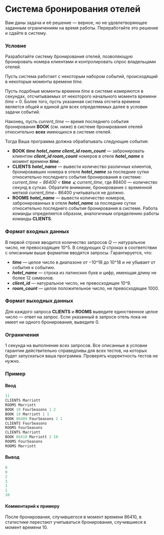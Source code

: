 # Система бронирования отелей

Вам даны задача и её решение — верное, но не удовлетворяющее заданным ограничениям на время работы. Переработайте это решение и сдайте в систему.

### Условие

Разработайте систему бронирования отелей, позволяющую бронировать номера клиентами и контролировать спрос владельцами отелей.

Пусть система работает с некоторым набором событий, происходящий в некоторые моменты времени *time*.

Пусть подобные моменты времени *time* в системе измеряются в секундах, отсчитываемых от некоторого начального момента времени *time* = 0. Более того, пусть указанная система отсчета времени является общей и единой для всех определяемых далее в условии задачи событий.

Наконец, пусть *current_time* — время последнего события бронирования **BOOK** (см. ниже) в системе бронирования отелей относительно **всех** имеющихся в системе отелей.

Тогда Ваша программа должна обрабатывать следующие события:

* **BOOK** ***time hotel_name client_id room_count*** — забронировать клиентом ***client_id room_count*** номеров в отеле ***hotel_name***  в момент времени ***time***.
* **CLIENTS** ***hotel_name*** — вывести количество различных клиентов, бронировавших номера в отеле ***hotel_name***  за последние сутки относительно последнего события бронирования в системе: *current_time − 86400 < **time** ⩽ current_time*, где 86400 — количество секунд в сутках. Обратите внимание, бронирование с временной меткой *current_time*− 86400 учитываться не должно.
* **ROOMS** ***hotel_name*** — вывести количество номеров, забронированных в отеле ***hotel_name***  за последние сутки относительно последнего события бронирования в системе. Работа команды определяется образом, аналогичным определению работы команды **CLIENTS**.

### Формат входных данных

В первой строке вводится количество запросов *Q* — натуральное число, не превосходящее 10^5. В следующих *Q* строках в соответствии с описанным выше форматом вводятся запросы. Гарантируется, что:

* ***time*** — целое число в диапазоне от −10^18 до 10^18 и не убывает от события к событию.
* ***hotel_name*** — строка из латинских букв и цифр, имеющая длину не более 12 символов.
* ***client_id*** — натуральное число, не превосходящее 10^9.
* ***room_count*** — целое положительное число, не превосходящее 1000.

### Формат выходных данных

Для каждого запроса **CLIENTS** и **ROOMS** выведите единственное целое число — ответ на запрос. Если указанный в запросе отель пока не имеет ни одного бронирования, выведите 0.

### Ограничения

1 секунда на выполнение всех запросов. Все описанные в условии гарантии действительно справедливы для всех тестов, на которых будет запускаться ваша программа. Проверять корректность тестов не нужно.

### Пример

#### Ввод

```objectivec
11
CLIENTS Marriott
ROOMS Marriott
BOOK 10 FourSeasons 1 2
BOOK 10 Marriott 1 1
BOOK 86409 FourSeasons 2 1
CLIENTS FourSeasons
ROOMS FourSeasons
CLIENTS Marriott
BOOK 86410 Marriott 2 10
ROOMS FourSeasons
ROOMS Marriott
```
#### Вывод
```objectivec
0
0
2
3
1
1
10
```
#### Комментарий к примеру

После бронирования, случившегося в момент времени 86410, в статистике перестают учитываться бронирования, случившиеся в момент времени 10.
